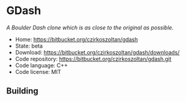 # GDash

_A Boulder Dash clone which is as close to the original as possible._

- Home: https://bitbucket.org/czirkoszoltan/gdash
- State: beta
- Download: https://bitbucket.org/czirkoszoltan/gdash/downloads/
- Code repository: https://bitbucket.org/czirkoszoltan/gdash.git
- Code language: C++
- Code license: MIT

## Building

